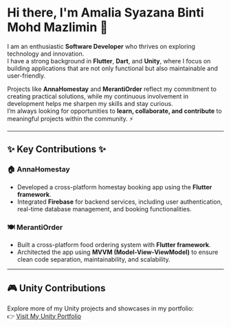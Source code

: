 # Hi there, I'm Amalia Syazana Binti Mohd Mazlimin 👋

I am an enthusiastic **Software Developer** who thrives on exploring technology and innovation.  
I have a strong background in **Flutter**, **Dart**, and **Unity**, where I focus on building applications that are not only functional but also maintainable and user-friendly.  

Projects like **AnnaHomestay** and **MerantiOrder** reflect my commitment to creating practical solutions, while my continuous involvement in development helps me sharpen my skills and stay curious.  
I’m always looking for opportunities to **learn, collaborate, and contribute** to meaningful projects within the community. ⚡  

---

## ✨ Key Contributions ✨  

### 🏠 AnnaHomestay  
- Developed a cross-platform homestay booking app using the **Flutter framework**.  
- Integrated **Firebase** for backend services, including user authentication, real-time database management, and booking functionalities.  

### 🍽️ MerantiOrder  
- Built a cross-platform food ordering system with **Flutter framework**.  
- Architected the app using **MVVM (Model-View-ViewModel)** to ensure clean code separation, maintainability, and scalability.  

---

## 🎮 Unity Contributions  
Explore more of my Unity projects and showcases in my portfolio:  
👉 [Visit My Unity Portfolio](https://amaliasyazana-portfolio.my.canva.site/)  
